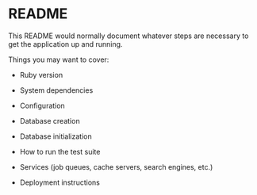 # README

This README would normally document whatever steps are necessary to get the
application up and running.

Things you may want to cover:

* Ruby version

* System dependencies
 
* Configuration

* Database creation

* Database initialization

* How to run the test suite

* Services (job queues, cache servers, search engines, etc.)

* Deployment instructions


